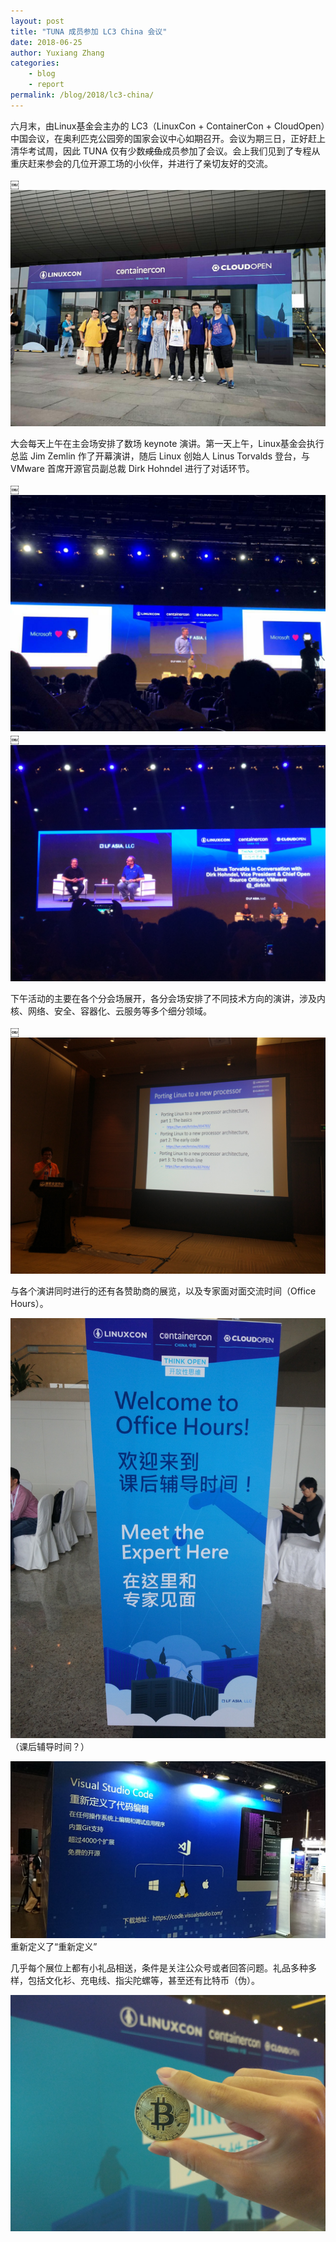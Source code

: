 ```yaml
---
layout: post
title: "TUNA 成员参加 LC3 China 会议"
date: 2018-06-25
author: Yuxiang Zhang
categories:
    - blog
    - report
permalink: /blog/2018/lc3-china/
---
```


六月末，由Linux基金会主办的 LC3（LinuxCon + ContainerCon + CloudOpen）中国会议，在奥利匹克公园旁的国家会议中心如期召开。会议为期三日，正好赶上清华考试周，因此 TUNA 仅有少数<del>咸鱼</del>成员参加了会议。会上我们见到了专程从重庆赶来参会的几位开源工场的小伙伴，并进行了亲切友好的交流。

￼![](/assets/img/blog/2018/lc3-1.jpg)

大会每天上午在主会场安排了数场 keynote 演讲。第一天上午，Linux基金会执行总监 Jim Zemlin 作了开幕演讲，随后 Linux 创始人 Linus Torvalds 登台，与 VMware 首席开源官员副总裁 Dirk Hohndel 进行了对话环节。

￼![](/assets/img/blog/2018/lc3-2.jpg) ￼![](/assets/img/blog/2018/lc3-3.jpg)

下午活动的主要在各个分会场展开，各分会场安排了不同技术方向的演讲，涉及内核、网络、安全、容器化、云服务等多个细分领域。

￼![](/assets/img/blog/2018/lc3-4.jpg)

与各个演讲同时进行的还有各赞助商的展览，以及专家面对面交流时间（Office Hours）。

![](/assets/img/blog/2018/lc3-5.jpg)  
（课后辅导时间？）

![](/assets/img/blog/2018/lc3-7.jpg)  
重新定义了“重新定义”

几乎每个展位上都有小礼品相送，条件是关注公众号或者回答问题。礼品多种多样，包括文化衫、充电线、指尖陀螺等，甚至还有比特币（伪）。

![](/assets/img/blog/2018/lc3-6.jpg)

